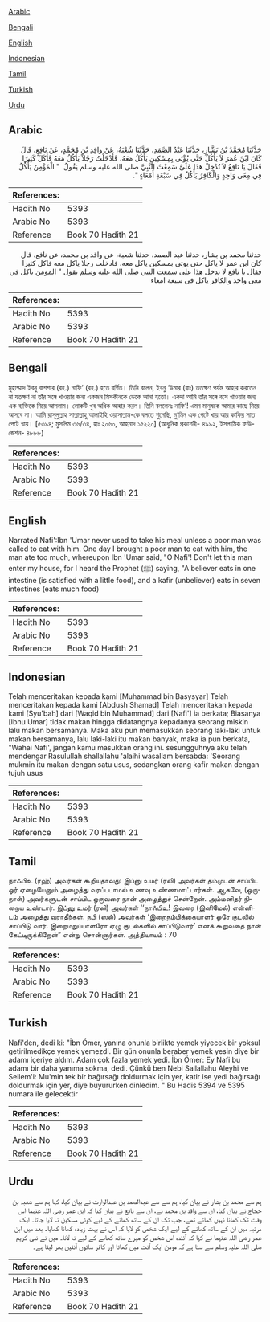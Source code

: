 [Arabic](#arabic)

[Bengali](#bengali)

[English](#english)

[Indonesian](#indonesian)

[Tamil](#tamil)

[Turkish](#turkish)

[Urdu](#urdu)

## Arabic


<div dir="rtl" lang="ar" style={{fontSize:'larger',backgroundColor:'#f8f9fa',padding:20}}>
حَدَّثَنَا مُحَمَّدُ بْنُ بَشَّارٍ، حَدَّثَنَا عَبْدُ الصَّمَدِ، حَدَّثَنَا شُعْبَةُ، عَنْ وَاقِدِ بْنِ مُحَمَّدٍ، عَنْ نَافِعٍ، قَالَ كَانَ ابْنُ عُمَرَ لاَ يَأْكُلُ حَتَّى يُؤْتَى بِمِسْكِينٍ يَأْكُلُ مَعَهُ، فَأَدْخَلْتُ رَجُلاً يَأْكُلُ مَعَهُ فَأَكَلَ كَثِيرًا فَقَالَ يَا نَافِعُ لاَ تُدْخِلْ هَذَا عَلَىَّ سَمِعْتُ النَّبِيَّ صلى الله عليه وسلم يَقُولُ ‏ "‏ الْمُؤْمِنُ يَأْكُلُ فِي مِعًى وَاحِدٍ وَالْكَافِرُ يَأْكُلُ فِي سَبْعَةِ أَمْعَاءٍ ‏"‏‏.‏
</div>
<div style={{backgroundColor:'#f8f9fa',padding:20, marginBottom: 10}}><table> <thead> <tr> <th>References:</th> <th></th> </tr> </thead> <tbody><tr><td>Hadith No</td><td>5393</td></tr><tr><td>Arabic No</td><td>5393</td></tr><tr><td>Reference</td><td>Book 70 Hadith 21</td></tr></tbody></table></div>


<div dir="rtl" lang="ar" style={{fontSize:'larger',backgroundColor:'#f8f9fa',padding:20}}>
حدثنا محمد بن بشار، حدثنا عبد الصمد، حدثنا شعبة، عن واقد بن محمد، عن نافع، قال كان ابن عمر لا ياكل حتى يوتى بمسكين ياكل معه، فادخلت رجلا ياكل معه فاكل كثيرا فقال يا نافع لا تدخل هذا على سمعت النبي صلى الله عليه وسلم يقول " المومن ياكل في معى واحد والكافر ياكل في سبعة امعاء
</div>
<div style={{backgroundColor:'#f8f9fa',padding:20, marginBottom: 10}}><table> <thead> <tr> <th>References:</th> <th></th> </tr> </thead> <tbody><tr><td>Hadith No</td><td>5393</td></tr><tr><td>Arabic No</td><td>5393</td></tr><tr><td>Reference</td><td>Book 70 Hadith 21</td></tr></tbody></table></div>

## Bengali


<div dir="ltr" lang="bn" style={{fontSize:'larger',backgroundColor:'#f8f9fa',padding:20}}>
মুহাম্মাদ ইবনু বাশশার (রহ.) নাফি‘ (রহ.) হতে বর্ণিত। তিনি বলেন, ইবনু ‘উমার (রাঃ) ততক্ষণ পর্যন্ত আহার করতেন না যতক্ষণ না তাঁর সঙ্গে খাওয়ার জন্য একজন মিসকীনকে ডেকে আনা হতো। একদা আমি তাঁর সঙ্গে বসে খাওয়ার জন্য এক ব্যক্তিকে নিয়ে আসলাম। লোকটি খুব অধিক আহার করল। তিনি বললেনঃ নাফি‘! এমন মানুষকে আমার কাছে নিয়ে আসবে না। আমি রাসূলুল্লাহ সাল্লাল্লাহু আলাইহি ওয়াসাল্লাম-কে বলতে শুনেছি, মু’মিন এক পেটে খায় আর কাফির সাত পেটে খায়। [৫৩৯৪; মুসলিম ৩৬/৩৪, হাঃ ২০৬০, আহমাদ ১৫২২০] (আধুনিক প্রকাশনী- ৪৯৯২, ইসলামিক ফাউন্ডেশন- ৪৮৮৮)
</div>
<div style={{backgroundColor:'#f8f9fa',padding:20, marginBottom: 10}}><table> <thead> <tr> <th>References:</th> <th></th> </tr> </thead> <tbody><tr><td>Hadith No</td><td>5393</td></tr><tr><td>Arabic No</td><td>5393</td></tr><tr><td>Reference</td><td>Book 70 Hadith 21</td></tr></tbody></table></div>

## English


<div dir="ltr" lang="en" style={{fontSize:'larger',backgroundColor:'#f8f9fa',padding:20}}>
Narrated Nafi':Ibn 'Umar never used to take his meal unless a poor man was called to eat with him. One day I brought a poor man to eat with him, the man ate too much, whereupon Ibn 'Umar said, "O Nafi'! Don't let this man enter my house, for I heard the Prophet (ﷺ) saying, "A believer eats in one intestine (is satisfied with a little food), and a kafir (unbeliever) eats in seven intestines (eats much food)
</div>
<div style={{backgroundColor:'#f8f9fa',padding:20, marginBottom: 10}}><table> <thead> <tr> <th>References:</th> <th></th> </tr> </thead> <tbody><tr><td>Hadith No</td><td>5393</td></tr><tr><td>Arabic No</td><td>5393</td></tr><tr><td>Reference</td><td>Book 70 Hadith 21</td></tr></tbody></table></div>

## Indonesian


<div dir="ltr" lang="id" style={{fontSize:'larger',backgroundColor:'#f8f9fa',padding:20}}>
Telah menceritakan kepada kami [Muhammad bin Basysyar] Telah menceritakan kepada kami [Abdush Shamad] Telah menceritakan kepada kami [Syu'bah] dari [Waqid bin Muhammad] dari [Nafi'] ia berkata; Biasanya [Ibnu Umar] tidak makan hingga didatangnya kepadanya seorang miskin lalu makan bersamanya. Maka aku pun memasukkan seorang laki-laki untuk makan bersamanya, lalu laki-laki itu makan banyak, maka ia pun berkata, "Wahai Nafi', jangan kamu masukkan orang ini. sesungguhnya aku telah mendengar Rasulullah shallallahu 'alaihi wasallam bersabda: 'Seorang mukmin itu makan dengan satu usus, sedangkan orang kafir makan dengan tujuh usus
</div>
<div style={{backgroundColor:'#f8f9fa',padding:20, marginBottom: 10}}><table> <thead> <tr> <th>References:</th> <th></th> </tr> </thead> <tbody><tr><td>Hadith No</td><td>5393</td></tr><tr><td>Arabic No</td><td>5393</td></tr><tr><td>Reference</td><td>Book 70 Hadith 21</td></tr></tbody></table></div>

## Tamil


<div dir="ltr" lang="ta" style={{fontSize:'larger',backgroundColor:'#f8f9fa',padding:20}}>
நாஃபிஉ (ரஹ்) அவர்கள் கூறியதாவது: இப்னு உமர் (ரலி) அவர்கள் தம்முடன் சாப்பிட ஓர் ஏழையேனும் அழைத்து வரப்படாமல் உணவு உண்ணமாட்டார்கள். ஆகவே, (ஒருநாள்) அவர்களுடன் சாப்பிட ஒருவரை நான் அழைத்துச் சென்றேன். அம்மனிதர் நிறைய உண்டார். இப்னு உமர் (ரலி) அவர்கள் ‘‘நாஃபிஉ! இவரை (இனிமேல்) என்னிடம் அழைத்து வராதீர்கள். நபி (ஸல்) அவர்கள் ‘இறைநம்பிக்கையாளர் ஒரே குடலில் சாப்பிடு வார். இறைமறுப்பாளரோ ஏழு குடல்களில் சாப்பிடுவார்’ எனக் கூறுவதை நான் கேட்டிருக்கிறேன்” என்று சொன்னார்கள். அத்தியாயம் : 70
</div>
<div style={{backgroundColor:'#f8f9fa',padding:20, marginBottom: 10}}><table> <thead> <tr> <th>References:</th> <th></th> </tr> </thead> <tbody><tr><td>Hadith No</td><td>5393</td></tr><tr><td>Arabic No</td><td>5393</td></tr><tr><td>Reference</td><td>Book 70 Hadith 21</td></tr></tbody></table></div>

## Turkish


<div dir="ltr" lang="tr" style={{fontSize:'larger',backgroundColor:'#f8f9fa',padding:20}}>
Nafi'den, dedi ki: "İbn Ömer, yanına onunla birlikte yemek yiyecek bir yoksul getirilmedikçe yemek yemezdi. Bir gün onunla beraber yemek yesin diye bir adamı içeriye aldım. Adam çok fazla yemek yedi. İbn Ömer: Ey Nafi bu adamı bir daha yanıma sokma, dedi. Çünkü ben Nebi Sallallahu Aleyhi ve Sellem'i: Mu'min tek bir bağırsağı doldurmak için yer, katir ise yedi bağırsağı doldurmak için yer, diye buyururken dinledim. " Bu Hadis 5394 ve 5395 numara ile gelecektir
</div>
<div style={{backgroundColor:'#f8f9fa',padding:20, marginBottom: 10}}><table> <thead> <tr> <th>References:</th> <th></th> </tr> </thead> <tbody><tr><td>Hadith No</td><td>5393</td></tr><tr><td>Arabic No</td><td>5393</td></tr><tr><td>Reference</td><td>Book 70 Hadith 21</td></tr></tbody></table></div>

## Urdu


<div dir="rtl" lang="ur" style={{fontSize:'larger',backgroundColor:'#f8f9fa',padding:20}}>
ہم سے محمد بن بشار نے بیان کیا، ہم سے سے عبدالصمد بن عبدالوارث نے بیان کیا، کہا ہم سے شعبہ بن حجاج نے بیان کیا، ان سے واقد بن محمد نے، ان سے نافع نے بیان کیا کہ ابن عمر رضی اللہ عنہما اس وقت تک کھانا نہیں کھاتے تھے، جب تک ان کے ساتھ کھانے کے لیے کوئی مسکین نہ لایا جاتا۔ ایک مرتبہ میں ان کے ساتھ کھانے کے لیے ایک شخص کو لایا کہ اس نے بہت زیادہ کھانا کھایا۔ بعد میں ابن عمر رضی اللہ عنہما نے کہا کہ آئندہ اس شخص کو میرے ساتھ کھانے کے لیے نہ لانا۔ میں نے نبی کریم صلی اللہ علیہ وسلم سے سنا ہے کہ مومن ایک آنت میں کھاتا اور کافر ساتوں آنتیں بھر لیتا ہے۔
</div>
<div style={{backgroundColor:'#f8f9fa',padding:20, marginBottom: 10}}><table> <thead> <tr> <th>References:</th> <th></th> </tr> </thead> <tbody><tr><td>Hadith No</td><td>5393</td></tr><tr><td>Arabic No</td><td>5393</td></tr><tr><td>Reference</td><td>Book 70 Hadith 21</td></tr></tbody></table></div>